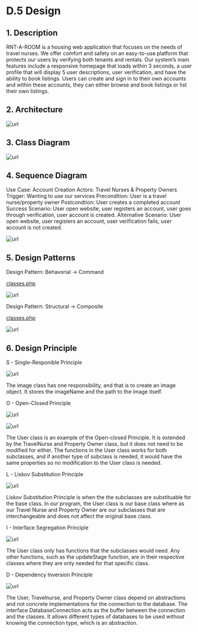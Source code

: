 # D.5 Design
## 1. Description
RNT-A-ROOM is a housing web application that focuses on the needs of travel nurses. We offer comfort and safety on an easy-to-use platform that protects our users by verifying both tenants and rentals. Our system’s main features include a responsive homepage that loads within 3 seconds, a user profile that will display 5 user descriptions, user verification, and have the ability to book listings. Users can create and sign in to their own accounts and within these accounts, they can either browse and book listings or list their own listings.

## 2. Architecture

![url](https://github.com/cl2493/cs386/blob/271b5d39eeff0a0218db9814edefa200fd1e540a/images/architecture_uml.png)

## 3. Class Diagram

![url](https://github.com/cl2493/cs386/blob/271b5d39eeff0a0218db9814edefa200fd1e540a/images/classdiagram.drawio.png)

## 4. Sequence Diagram
Use Case: Account Creation 
Actors: Travel Nurses & Property Owners 
Trigger: Wanting to use our services 
Precondition: User is a travel nurse/property owner 
Postcondtion: User creates a completed account 
Success Scenario: User open website, user registers an account, user goes through verification, user account is created. 
Alternative Scenario: User open website, user registers an account, user verification fails, user account is not created.

![url](https://github.com/cl2493/cs386/blob/271b5d39eeff0a0218db9814edefa200fd1e540a/images/sequence_diagram.png)

## 5. Design Patterns
Design Pattern: Behavorial -> Command

[classes.php](https://github.com/cl2493/cs386/blob/main/classes.php)

![url](https://github.com/cl2493/cs386/blob/271b5d39eeff0a0218db9814edefa200fd1e540a/images/command_design.png)

Design Pattern: Structural -> Composite

[classes.php](https://github.com/cl2493/cs386/blob/main/classes.php)

![url](https://github.com/cl2493/cs386/blob/271b5d39eeff0a0218db9814edefa200fd1e540a/images/compositeDiagram.png)

## 6. Design Principle 

S - Single-Responible Principle

![url](https://github.com/cl2493/cs386/blob/271b5d39eeff0a0218db9814edefa200fd1e540a/images/single-responsibility.png)

The image class has one responsibility, and that is to create an image object. It stores the imageName and the path to the image itself.

O - Open-Closed Principle

![url](https://github.com/cl2493/cs386/blob/271b5d39eeff0a0218db9814edefa200fd1e540a/images/open-closed.png)

![url](https://github.com/cl2493/cs386/blob/271b5d39eeff0a0218db9814edefa200fd1e540a/images/open-closed2.png)

The User class is an example of the Open-closed Principle. It is extended by the TravelNurse and Property Owner class, but it does not need to be modified for either. The functions in the User class works for both subclasses, and if another type of subclass is needed, it would have the same properties so no modification to the User class is needed.

L - Liskov Substitution Principle

![url](https://github.com/cl2493/cs386/blob/271b5d39eeff0a0218db9814edefa200fd1e540a/images/Liskov-substitution.png)

Liskov Substitution Principle is when the the subclasses are substituable for the base class. In our program, the User class is our base class where as our Travel Nurse and Property Owner are our subclasses that are interchangeable and does not affect the original base class.


I - Interface Segregation Principle

![url](https://github.com/cl2493/cs386/blob/271b5d39eeff0a0218db9814edefa200fd1e540a/images/open-closed.png)

The User class only has functions that the subclasses would need. Any other functions, such as the updateStage function, are in their respective classes where they are only needed for that specific class.

D - Dependency Inversion Principle

![url](https://github.com/cl2493/cs386/blob/271b5d39eeff0a0218db9814edefa200fd1e540a/images/DIP.png)

The User, Travelnurse, and Property Owner class depend on abstractions and not concrete implementations for the connection to the database. The interface DatabaseConnection acts as the buffer between the connection and the classes. It allows different types of databases to be used without knowing the connection type, which is an abstraction.
